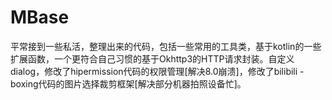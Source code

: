 # MBase
平常接到一些私活，整理出来的代码，包括一些常用的工具类，基于kotlin的一些扩展函数，一个更符合自己习惯的基于Okhttp3的HTTP请求封装。自定义dialog，修改了hipermission代码的权限管理[解决8.0崩溃]，修改了bilibili - boxing代码的图片选择裁剪框架[解决部分机器拍照设备忙]。



